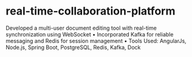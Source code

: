# real-time-collaboration-platform
 Developed a multi-user document editing tool with real-time synchronization using WebSocket • Incorporated Kafka for reliable messaging and Redis for session management • Tools Used: AngularJs, Node.js, Spring Boot, PostgreSQL, Redis, Kafka, Dock
